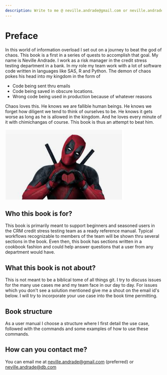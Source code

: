 ```yaml
---
description: Write to me @ neville.andrade@gmail.com or neville.andrade@db.com
---
```


# Preface

In this world of information overload I set out on a journey to beat the god of chaos. This book is a first in a series of quests to accomplish that goal. My name is Neville Andrade. I work as a risk manager in the credit stress testing department in a bank. In my role my team work with a lot of software code written in languages like SAS, R and Python. The demon of chaos pokes his head into my kingdom in the form of

* Code being sent thru emails
* Code being saved in obscure locations. 
* Wrong code being used in production because of whatever reasons

Chaos loves this. He knows we are fallible human beings. He knows we forget how diligent we tend to think of ourselves to be. He knows it gets worse as long as he is allowed in the kingdom. And he loves every minute of it with chimichangas of course. This book is thus an attempt to beat him. 

![The god of chaos](.gitbook/assets/deadpool.PNG)

## Who this book is for?

This book is primarily meant to support beginners and seasoned users in the CRM credit stress testing team as a ready reference manual. Typical workflows recognizable to members of the team will be shown thru several sections in the book. Even then, this book has sections written in a cookbook fashion and could help answer questions that a user from any department would have.

## What this book is not about?

This is not meant to be a biblical tome of all things git. I try to discuss issues for the many use cases me and my team face in our day to day. For issues which you don't see a solution mentioned give me a shout on the email id's below. I will try to incorporate your use case into the book time permitting.

## Book structure

As a user manual I choose a structure where I first detail the use case, followed with the commands and some examples of how to use these commands.

## How can you contact me?

You can email me at neville.andrade@gmail.com \(preferred\) or neville.andrade@db.com

